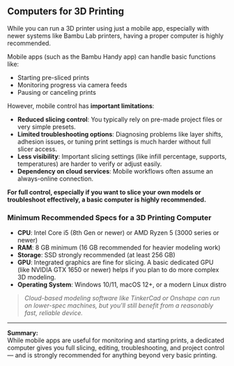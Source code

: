 ## Computers for 3D Printing

While you can run a 3D printer using just a mobile app, especially with newer systems like Bambu Lab printers, having a proper computer is highly recommended.

Mobile apps (such as the Bambu Handy app) can handle basic functions like:

- Starting pre-sliced prints
- Monitoring progress via camera feeds
- Pausing or canceling prints

However, mobile control has **important limitations**:

- **Reduced slicing control**: You typically rely on pre-made project files or very simple presets.
- **Limited troubleshooting options**: Diagnosing problems like layer shifts, adhesion issues, or tuning print settings is much harder without full slicer access.
- **Less visibility**: Important slicing settings (like infill percentage, supports, temperatures) are harder to verify or adjust easily.
- **Dependency on cloud services**: Mobile workflows often assume an always-online connection.

**For full control, especially if you want to slice your own models or troubleshoot effectively, a basic computer is highly recommended.**

### Minimum Recommended Specs for a 3D Printing Computer

- **CPU**: Intel Core i5 (8th Gen or newer) or AMD Ryzen 5 (3000 series or newer)
- **RAM**: 8 GB minimum (16 GB recommended for heavier modeling work)
- **Storage**: SSD strongly recommended (at least 256 GB)
- **GPU**: Integrated graphics are fine for slicing. A basic dedicated GPU (like NVIDIA GTX 1650 or newer) helps if you plan to do more complex 3D modeling.
- **Operating System**: Windows 10/11, macOS 12+, or a modern Linux distro

> *Cloud-based modeling software like TinkerCad or Onshape can run on lower-spec machines, but you'll still benefit from a reasonably fast, reliable device.*

---

**Summary:**  
While mobile apps are useful for monitoring and starting prints, a dedicated computer gives you full slicing, editing, troubleshooting, and project control — and is strongly recommended for anything beyond very basic printing.
